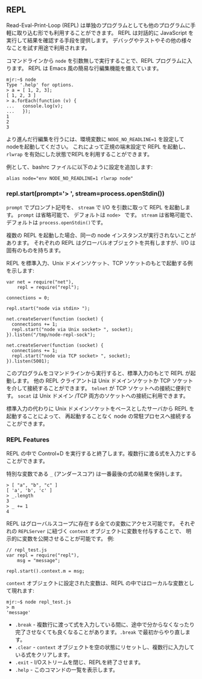 ## REPL

<!--
A Read-Eval-Print-Loop (REPL) is available both as a standalone program and easily
includable in other programs.  REPL provides a way to interactively run
JavaScript and see the results.  It can be used for debugging, testing, or
just trying things out.
-->
Read-Eval-Print-Loop (REPL) は単独のプログラムとしても他のプログラムに手軽に取り込む形でも利用することができます。
REPL は対話的に JavaScript を実行して結果を確認する手段を提供します。 
デバッグやテストやその他の様々なことを試す用途で利用されます。

<!--
By executing `node` without any arguments from the command-line you will be
dropped into the REPL. It has simplistic emacs line-editing.
-->
コマンドラインから `node` を引数無しで実行することで、REPL プログラムに入ります。
REPL は Emacs 風の簡易な行編集機能を備えています。

    mjr:~$ node
    Type '.help' for options.
    > a = [ 1, 2, 3];
    [ 1, 2, 3 ]
    > a.forEach(function (v) {
    ...   console.log(v);
    ...   });
    1
    2
    3

<!--
For advanced line-editors, start node with the environmental variable `NODE_NO_READLINE=1`.
This will start the REPL in canonical terminal settings which will allow you to use with `rlwrap`.
-->
より進んだ行編集を行うには、環境変数に `NODE_NO_READLINE=1` を設定してnodeを起動してください。
これによって正規の端末設定で REPL を起動し、`rlwrap` を有効にした状態でREPLを利用することができます。

<!--
For example, you could add this to your bashrc file:
-->
例として、bashrc ファイルに以下のように設定を追加します:

    alias node="env NODE_NO_READLINE=1 rlwrap node"


### repl.start(prompt='> ', stream=process.openStdin())

<!--
Starts a REPL with `prompt` as the prompt and `stream` for all I/O.  `prompt`
is optional and defaults to `> `.  `stream` is optional and defaults to
`process.openStdin()`.
-->
`prompt` でプロンプト記号を、 `stream` で I/O を引数に取って REPL を起動します。
`prompt` は省略可能で、 デフォルトは `node> ` です。
`stream` は省略可能で、 デフォルトは `process.openStdin()`です。

<!--
Multiple REPLs may be started against the same running instance of node.  Each
will share the same global object but will have unique I/O.
-->
複数の REPL を起動した場合、同一の node インスタンスが実行されないことがあります。
それぞれの REPL はグローバルオブジェクトを共有しますが、I/O は固有のものを持ちます。

<!--
Here is an example that starts a REPL on stdin, a Unix socket, and a TCP socket:
-->
REPL を標準入力、Unix ドメインソケット、TCP ソケットのもとで起動する例を示します:

    var net = require("net"),
        repl = require("repl");

    connections = 0;

    repl.start("node via stdin> ");

    net.createServer(function (socket) {
      connections += 1;
      repl.start("node via Unix socket> ", socket);
    }).listen("/tmp/node-repl-sock");

    net.createServer(function (socket) {
      connections += 1;
      repl.start("node via TCP socket> ", socket);
    }).listen(5001);

<!--
Running this program from the command line will start a REPL on stdin.  Other
REPL clients may connect through the Unix socket or TCP socket. `telnet` is useful
for connecting to TCP sockets, and `socat` can be used to connect to both Unix and
TCP sockets.
-->
このプログラムをコマンドラインから実行すると、標準入力のもとで REPL が起動します。
他の REPL クライアントは Unix ドメインソケットか TCP ソケットを介して接続することができます。
`telnet` が TCP ソケットへの接続に便利です。
`socat` は Unix ドメイン /TCP 両方のソケットへの接続に利用できます。

<!--
By starting a REPL from a Unix socket-based server instead of stdin, you can
connect to a long-running node process without restarting it.
-->
標準入力の代わりに Unix ドメインソケットをベースとしたサーバから REPL を起動することによって、
再起動することなく node の常駐プロセスへ接続することができます。


### REPL Features

<!--
Inside the REPL, Control+D will exit.  Multi-line expressions can be input.
-->
REPL の中で Control+D を実行すると終了します。複数行に渡る式を入力とすることができます。

<!--
The special variable `_` (underscore) contains the result of the last expression.
-->
特別な変数である `_` (アンダースコア) は一番最後の式の結果を保持します。

    > [ "a", "b", "c" ]
    [ 'a', 'b', 'c' ]
    > _.length
    3
    > _ += 1
    4

<!--
The REPL provides access to any variables in the global scope. You can expose a variable
to the REPL explicitly by assigning it to the `context` object associated with each
`REPLServer`.  For example:
-->
REPL はグローバルスコープに存在する全ての変数にアクセス可能です。
それぞれの `REPLServer` に紐づく `context` オブジェクトに変数を付与することで、
明示的に変数を公開させることが可能です。 例:

    // repl_test.js
    var repl = require("repl"),
        msg = "message";

    repl.start().context.m = msg;

<!--
Things in the `context` object appear as local within the REPL:
-->
`context` オブジェクトに設定された変数は、REPL の中ではローカルな変数として現れます:

    mjr:~$ node repl_test.js
    > m
    'message'

<!--
There are a few special REPL commands:
-->

<!--
  - `.break` - While inputting a multi-line expression, sometimes you get lost
    or just don't care about completing it. `.break` will start over.
  - `.clear` - Resets the `context` object to an empty object and clears any multi-line expression.
  - `.exit` - Close the I/O stream, which will cause the REPL to exit.
  - `.help` - Show this list of special commands.
-->
* `.break` - 複数行に渡って式を入力している間に、途中で分からなくなったり完了させなくても良くなることがあります。`.break` で最初からやり直します。
* `.clear` - `context` オブジェクトを空の状態にリセットし、複数行に入力している式をクリアします。
* `.exit` - I/Oストリームを閉じ、REPLを終了させます。
* `.help` - このコマンドの一覧を表示します。
